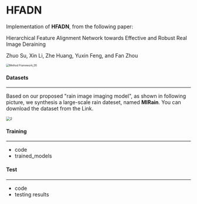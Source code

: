 # HFADN
Implementation of **HFADN**, from the following paper:

Hierarchical Feature Alignment Network towards Effective and Robust Real Image Deraining

Zhuo Su, Xin Li, Zhe Huang, Yuxin Feng, and Fan Zhou 

<img src="D:\Users\liixiianniian\Desktop\LX\paper\TCSVT\PDF\Method Framework_00.png" alt="Method Framework_00" style="zoom: 50%;" />



#### Datasets

------

Based on our proposed "rain image imaging model", as shown in following picture, we synthesis a large-scale rain dateset, named **MIRain**. You can download  the dataset from the Link.

<img src="D:\Users\liixiianniian\Desktop\LX\GraduationProject\PrototypeSystem\code\image\equation\2.PNG" alt="2" style="zoom:67%;" />



#### Training

------

- code
- trained_models





#### Test

------

- code
- testing  results



